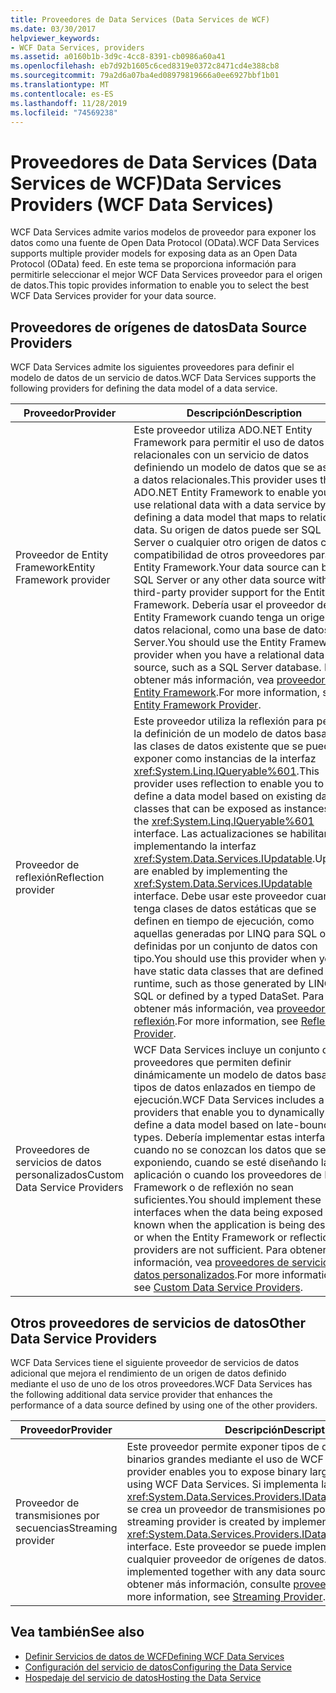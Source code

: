 ```yaml
---
title: Proveedores de Data Services (Data Services de WCF)
ms.date: 03/30/2017
helpviewer_keywords:
- WCF Data Services, providers
ms.assetid: a0160b1b-3d9c-4cc8-8391-cb0986a60a41
ms.openlocfilehash: eb7d92b1605c6ced8319e0372c8471cd4e388cb8
ms.sourcegitcommit: 79a2d6a07ba4ed08979819666a0ee6927bbf1b01
ms.translationtype: MT
ms.contentlocale: es-ES
ms.lasthandoff: 11/28/2019
ms.locfileid: "74569238"
---
```

# <a name="data-services-providers-wcf-data-services"></a><span data-ttu-id="b2189-102">Proveedores de Data Services (Data Services de WCF)</span><span class="sxs-lookup"><span data-stu-id="b2189-102">Data Services Providers (WCF Data Services)</span></span>
<span data-ttu-id="b2189-103">WCF Data Services admite varios modelos de proveedor para exponer los datos como una fuente de Open Data Protocol (OData).</span><span class="sxs-lookup"><span data-stu-id="b2189-103">WCF Data Services supports multiple provider models for exposing data as an Open Data Protocol (OData) feed.</span></span> <span data-ttu-id="b2189-104">En este tema se proporciona información para permitirle seleccionar el mejor WCF Data Services proveedor para el origen de datos.</span><span class="sxs-lookup"><span data-stu-id="b2189-104">This topic provides information to enable you to select the best WCF Data Services provider for your data source.</span></span>  
  
## <a name="data-source-providers"></a><span data-ttu-id="b2189-105">Proveedores de orígenes de datos</span><span class="sxs-lookup"><span data-stu-id="b2189-105">Data Source Providers</span></span>  
 <span data-ttu-id="b2189-106">WCF Data Services admite los siguientes proveedores para definir el modelo de datos de un servicio de datos.</span><span class="sxs-lookup"><span data-stu-id="b2189-106">WCF Data Services supports the following providers for defining the data model of a data service.</span></span>  
  
|<span data-ttu-id="b2189-107">Proveedor</span><span class="sxs-lookup"><span data-stu-id="b2189-107">Provider</span></span>|<span data-ttu-id="b2189-108">Descripción</span><span class="sxs-lookup"><span data-stu-id="b2189-108">Description</span></span>|  
|--------------|-----------------|  
|<span data-ttu-id="b2189-109">Proveedor de Entity Framework</span><span class="sxs-lookup"><span data-stu-id="b2189-109">Entity Framework provider</span></span>|<span data-ttu-id="b2189-110">Este proveedor utiliza ADO.NET Entity Framework para permitir el uso de datos relacionales con un servicio de datos definiendo un modelo de datos que se asigne a datos relacionales.</span><span class="sxs-lookup"><span data-stu-id="b2189-110">This provider uses the ADO.NET Entity Framework to enable you to use relational data with a data service by defining a data model that maps to relational data.</span></span> <span data-ttu-id="b2189-111">Su origen de datos puede ser SQL Server o cualquier otro origen de datos con compatibilidad de otros proveedores para Entity Framework.</span><span class="sxs-lookup"><span data-stu-id="b2189-111">Your data source can be SQL Server or any other data source with third-party provider support for the Entity Framework.</span></span> <span data-ttu-id="b2189-112">Debería usar el proveedor de Entity Framework cuando tenga un origen de datos relacional, como una base de datos SQL Server.</span><span class="sxs-lookup"><span data-stu-id="b2189-112">You should use the Entity Framework provider when you have a relational data source, such as a SQL Server database.</span></span> <span data-ttu-id="b2189-113">Para obtener más información, vea [proveedor de Entity Framework](entity-framework-provider-wcf-data-services.md).</span><span class="sxs-lookup"><span data-stu-id="b2189-113">For more information, see [Entity Framework Provider](entity-framework-provider-wcf-data-services.md).</span></span>|  
|<span data-ttu-id="b2189-114">Proveedor de reflexión</span><span class="sxs-lookup"><span data-stu-id="b2189-114">Reflection provider</span></span>|<span data-ttu-id="b2189-115">Este proveedor utiliza la reflexión para permitir la definición de un modelo de datos basado en las clases de datos existente que se pueden exponer como instancias de la interfaz <xref:System.Linq.IQueryable%601>.</span><span class="sxs-lookup"><span data-stu-id="b2189-115">This provider uses reflection to enable you to define a data model based on existing data classes that can be exposed as instances of the <xref:System.Linq.IQueryable%601> interface.</span></span> <span data-ttu-id="b2189-116">Las actualizaciones se habilitan implementando la interfaz <xref:System.Data.Services.IUpdatable>.</span><span class="sxs-lookup"><span data-stu-id="b2189-116">Updates are enabled by implementing the <xref:System.Data.Services.IUpdatable> interface.</span></span> <span data-ttu-id="b2189-117">Debe usar este proveedor cuando tenga clases de datos estáticas que se definen en tiempo de ejecución, como aquellas generadas por LINQ para SQL o las definidas por un conjunto de datos con tipo.</span><span class="sxs-lookup"><span data-stu-id="b2189-117">You should use this provider when you have static data classes that are defined at runtime, such as those generated by LINQ to SQL or defined by a typed DataSet.</span></span> <span data-ttu-id="b2189-118">Para obtener más información, vea [proveedor de reflexión](reflection-provider-wcf-data-services.md).</span><span class="sxs-lookup"><span data-stu-id="b2189-118">For more information, see [Reflection Provider](reflection-provider-wcf-data-services.md).</span></span>|  
|<span data-ttu-id="b2189-119">Proveedores de servicios de datos personalizados</span><span class="sxs-lookup"><span data-stu-id="b2189-119">Custom Data Service Providers</span></span>|<span data-ttu-id="b2189-120">WCF Data Services incluye un conjunto de proveedores que permiten definir dinámicamente un modelo de datos basado en tipos de datos enlazados en tiempo de ejecución.</span><span class="sxs-lookup"><span data-stu-id="b2189-120">WCF Data Services includes a set of providers that enable you to dynamically define a data model based on late-bound data types.</span></span> <span data-ttu-id="b2189-121">Debería implementar estas interfaces cuando no se conozcan los datos que se están exponiendo, cuando se esté diseñando la aplicación o cuando los proveedores de Entity Framework o de reflexión no sean suficientes.</span><span class="sxs-lookup"><span data-stu-id="b2189-121">You should implement these interfaces when the data being exposed is not known when the application is being designed or when the Entity Framework or reflection providers are not sufficient.</span></span> <span data-ttu-id="b2189-122">Para obtener más información, vea [proveedores de servicios de datos personalizados](custom-data-service-providers-wcf-data-services.md).</span><span class="sxs-lookup"><span data-stu-id="b2189-122">For more information, see [Custom Data Service Providers](custom-data-service-providers-wcf-data-services.md).</span></span>|  
  
## <a name="other-data-service-providers"></a><span data-ttu-id="b2189-123">Otros proveedores de servicios de datos</span><span class="sxs-lookup"><span data-stu-id="b2189-123">Other Data Service Providers</span></span>  
 <span data-ttu-id="b2189-124">WCF Data Services tiene el siguiente proveedor de servicios de datos adicional que mejora el rendimiento de un origen de datos definido mediante el uso de uno de los otros proveedores.</span><span class="sxs-lookup"><span data-stu-id="b2189-124">WCF Data Services has the following additional data service provider that enhances the performance of a data source defined by using one of the other providers.</span></span>  
  
|<span data-ttu-id="b2189-125">Proveedor</span><span class="sxs-lookup"><span data-stu-id="b2189-125">Provider</span></span>|<span data-ttu-id="b2189-126">Descripción</span><span class="sxs-lookup"><span data-stu-id="b2189-126">Description</span></span>|  
|--------------|-----------------|  
|<span data-ttu-id="b2189-127">Proveedor de transmisiones por secuencias</span><span class="sxs-lookup"><span data-stu-id="b2189-127">Streaming provider</span></span>|<span data-ttu-id="b2189-128">Este proveedor permite exponer tipos de datos de objetos binarios grandes mediante el uso de WCF Data Services.</span><span class="sxs-lookup"><span data-stu-id="b2189-128">This provider enables you to expose binary large object data types by using WCF Data Services.</span></span> <span data-ttu-id="b2189-129">Si implementa la interfaz <xref:System.Data.Services.Providers.IDataServiceStreamProvider>, se crea un proveedor de transmisiones por secuencias.</span><span class="sxs-lookup"><span data-stu-id="b2189-129">A streaming provider is created by implementing the <xref:System.Data.Services.Providers.IDataServiceStreamProvider> interface.</span></span> <span data-ttu-id="b2189-130">Este proveedor se puede implementar junto con cualquier proveedor de orígenes de datos.</span><span class="sxs-lookup"><span data-stu-id="b2189-130">This provider can be implemented together with any data source provider.</span></span> <span data-ttu-id="b2189-131">Para obtener más información, consulte [proveedor de streaming](streaming-provider-wcf-data-services.md).</span><span class="sxs-lookup"><span data-stu-id="b2189-131">For more information, see [Streaming Provider](streaming-provider-wcf-data-services.md).</span></span>|  
  
## <a name="see-also"></a><span data-ttu-id="b2189-132">Vea también</span><span class="sxs-lookup"><span data-stu-id="b2189-132">See also</span></span>

- [<span data-ttu-id="b2189-133">Definir Servicios de datos de WCF</span><span class="sxs-lookup"><span data-stu-id="b2189-133">Defining WCF Data Services</span></span>](defining-wcf-data-services.md)
- [<span data-ttu-id="b2189-134">Configuración del servicio de datos</span><span class="sxs-lookup"><span data-stu-id="b2189-134">Configuring the Data Service</span></span>](configuring-the-data-service-wcf-data-services.md)
- [<span data-ttu-id="b2189-135">Hospedaje del servicio de datos</span><span class="sxs-lookup"><span data-stu-id="b2189-135">Hosting the Data Service</span></span>](hosting-the-data-service-wcf-data-services.md)
